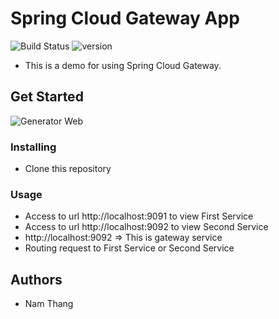# Spring Cloud Gateway App

![Build Status](https://img.shields.io/badge/build-passing-brightgreen) ![version](https://img.shields.io/badge/contributors-1-blueviolet) 

- This is a demo for using Spring Cloud Gateway. 


## Get Started

![Generator Web](https://res.cloudinary.com/practicaldev/image/fetch/s--6xZ4JmSD--/c_imagga_scale,f_auto,fl_progressive,h_420,q_auto,w_1000/https://thepracticaldev.s3.amazonaws.com/i/8bees1ilfgpdcqdr4m9j.jpg)

### Installing

- Clone this repository

### Usage
- Access to url http://localhost:9091 to view First Service 
- Access to url http://localhost:9092 to view Second Service 
- http://localhost:9092 => This is gateway service
- Routing request to First Service or Second Service
## Authors

- Nam Thang